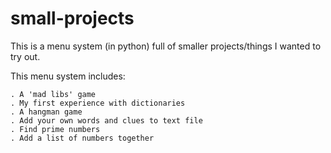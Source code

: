 # small-projects

This is a menu system (in python) full of smaller projects/things I wanted to try out.

This menu system includes:

	. A 'mad libs' game
	. My first experience with dictionaries
	. A hangman game
	. Add your own words and clues to text file
	. Find prime numbers
	. Add a list of numbers together
